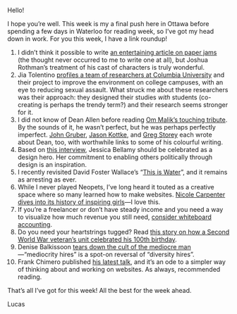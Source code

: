 Hello!

I hope you’re well. This week is my a final push here in Ottawa before spending a few days in Waterloo for reading week, so I’ve got my head down in work. For you this week, I have a link roundup!

1. I didn’t think it possible to write [an entertaining article on paper jams](https://www.newyorker.com/magazine/2018/02/12/why-paper-jams-persist) (the thought never occurred to me to write one at all), but Joshua Rothman’s treatment of his cast of characters is truly wonderful.
2. Jia Tolentino [profiles a team of researchers at Columbia University](https://www.newyorker.com/magazine/2018/02/12/is-there-a-smarter-way-to-think-about-sexual-assault-on-campus) and their project to improve the environment on college campuses, with an eye to reducing sexual assault. What struck me about these researchers was their approach: they designed their studies *with* students (co-creating is perhaps the trendy term?) and their research seems stronger for it.
3. I did not know of Dean Allen before reading [Om Malik’s touching tribute](https://om.co/2018/01/18/dean-allen-rest-in-peace/). By the sounds of it, he wasn’t perfect, but he was perhaps perfectly imperfect. [John Gruber](https://daringfireball.net/2018/01/dean_allen), [Jason Kottke](https://kottke.org/18/01/rest-in-peace-dean-allen), and [Greg Storey](https://medium.com/airbag-industries/so-not-very-cool-70e8a3db4422) each wrote about Dean, too, with worthwhile links to some of his colourful writing.
5. Based on [this interview](http://thegreatdiscontent.com/interview/jessica-bellamy), Jessica Bellamy should be celebrated as a design hero. Her commitment to enabling others politically through design is an inspiration.
4. I recently revisited David Foster Wallace’s “[This is Water](http://bulletin-archive.kenyon.edu/x4280.html)”, and it remains as arresting as ever.
6. While I never played Neopets, I’ve long heard it touted as a creative space where so many learned how to make websites. [Nicole Carpenter dives into its history of inspiring girls](https://www.rollingstone.com/glixel/features/neopets-a-look-into-early-2000s-girl-culture-w509885)—I love this.
7. If you’re a freelancer or don’t have steady income and you need a way to visualize how much revenue you still need, [consider whiteboard accounting](https://web.archive.org/web/20110826075301/http://blog.frankchimero.com:80/post/2764593863).
8. Do you need your heartstrings tugged? Read [this story on how a Second World War veteran’s unit celebrated his 100th birthday](http://www.cbc.ca/news/canada/saskatchewan/don-couch-veteran-100th-birthday-1.4522064).
9. Denise Balkissoon [tears down the cult of the mediocre man](https://www.theglobeandmail.com/opinion/justin-timberlake-and-the-fall-of-the-mediocre-man/article37878657/)—“mediocrity hires” is a spot-on reversal of “diversity hires”.
10. Frank Chimero published [his latest talk](https://frankchimero.com/writing/everything-easy-is-hard-again/), and it’s an ode to a simpler way of thinking about and working on websites. As always, recommended reading.

That’s all I’ve got for this week! All the best for the week ahead.

Lucas